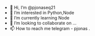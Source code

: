 - 👋 Hi, I’m @pjonaseq21
- 👀 I’m interested in Python,Node
- 🌱 I’m currently learning Node
- 💞️ I’m looking to collaborate on ...
- 📫 How to reach me telegram - pjonas .

<!---
pjonaseq21/pjonaseq21 is a ✨ special ✨ repository because its `README.md` (this file) appears on your GitHub profile.
You can click the Preview link to take a look at your changes.
--->
